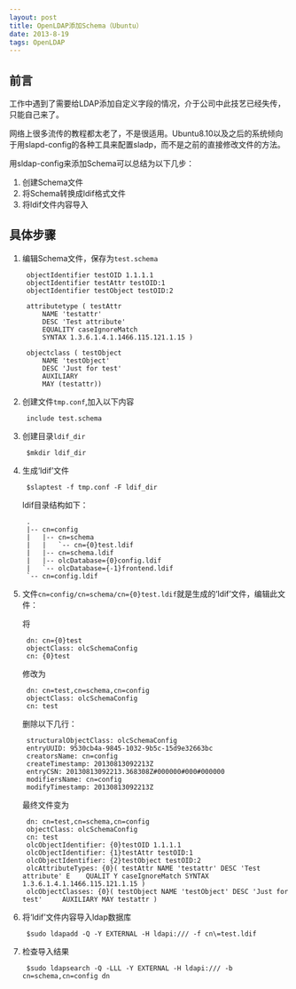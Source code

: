 ```yaml
---
layout: post
title: OpenLDAP添加Schema（Ubuntu）
date: 2013-8-19
tags: OpenLDAP
---
```



前言
---
工作中遇到了需要给LDAP添加自定义字段的情况，介于公司中此技艺已经失传，只能自己来了。

网络上很多流传的教程都太老了，不是很适用。Ubuntu8.10以及之后的系统倾向于用slapd-config的各种工具来配置sladp，而不是之前的直接修改文件的方法。

用sldap-config来添加Schema可以总结为以下几步：

1. 创建Schema文件
2. 将Schema转换成ldif格式文件
3. 将ldif文件内容导入


具体步骤
-------

1. 编辑Schema文件，保存为`test.schema`

		objectIdentifier testOID 1.1.1.1
		objectIdentifier testAttr testOID:1
		objectIdentifier testObject testOID:2

		attributetype ( testAttr
			NAME 'testattr'
			DESC 'Test attribute'
			EQUALITY caseIgnoreMatch
			SYNTAX 1.3.6.1.4.1.1466.115.121.1.15 )

		objectclass ( testObject
			NAME 'testObject'
			DESC 'Just for test'
			AUXILIARY
			MAY	(testattr))

2. 创建文件`tmp.conf`,加入以下内容

		include test.schema

3. 创建目录`ldif_dir`

		$mkdir ldif_dir


4. 生成‘ldif’文件

		$slaptest -f tmp.conf -F ldif_dir

	ldif目录结构如下：

		.
		|-- cn=config
		|   |-- cn=schema
		|   |   `-- cn={0}test.ldif
		|   |-- cn=schema.ldif
		|   |-- olcDatabase={0}config.ldif
		|   `-- olcDatabase={-1}frontend.ldif
		`-- cn=config.ldif

5. 文件`cn=config/cn=schema/cn={0}test.ldif`就是生成的‘ldif’文件，编辑此文件：

	将

		dn: cn={0}test
		objectClass: olcSchemaConfig
		cn: {0}test

	修改为

		dn: cn=test,cn=schema,cn=config
    	objectClass: olcSchemaConfig
    	cn: test

	删除以下几行：

		structuralObjectClass: olcSchemaConfig
		entryUUID: 9530cb4a-9845-1032-9b5c-15d9e32663bc
		creatorsName: cn=config
		createTimestamp: 20130813092213Z
		entryCSN: 20130813092213.368308Z#000000#000#000000
		modifiersName: cn=config
		modifyTimestamp: 20130813092213Z

	最终文件变为

		dn: cn=test,cn=schema,cn=config
		objectClass: olcSchemaConfig
		cn: test
		olcObjectIdentifier: {0}testOID 1.1.1.1
		olcObjectIdentifier: {1}testAttr testOID:1
		olcObjectIdentifier: {2}testObject testOID:2
		olcAttributeTypes: {0}( testAttr NAME 'testattr' DESC 'Test attribute' E    QUALIT Y caseIgnoreMatch SYNTAX 1.3.6.1.4.1.1466.115.121.1.15 )
		olcObjectClasses: {0}( testObject NAME 'testObject' DESC 'Just for test'     AUXILIARY MAY testattr )

6. 将‘ldif’文件内容导入ldap数据库

		$sudo ldapadd -Q -Y EXTERNAL -H ldapi:/// -f cn\=test.ldif

7. 检查导入结果

		$sudo ldapsearch -Q -LLL -Y EXTERNAL -H ldapi:/// -b cn=schema,cn=config dn